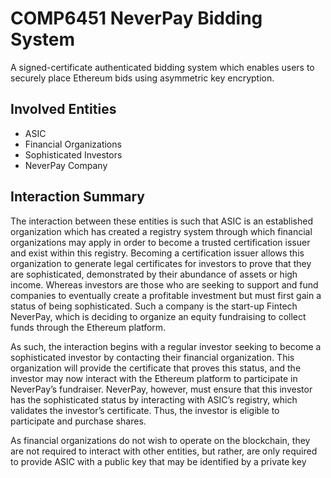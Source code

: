 # COMP6451 NeverPay Bidding System
A signed-certificate authenticated bidding system which enables users to securely place Ethereum bids using asymmetric key encryption.

## Involved Entities
-	ASIC
-	Financial Organizations
-	Sophisticated Investors
-	NeverPay Company

## Interaction Summary
The interaction between these entities is such that ASIC is an established organization which has created a registry system through which financial organizations may apply in order to become a trusted certification issuer and exist within this registry. Becoming a certification issuer allows this organization to generate legal certificates for investors to prove that they are sophisticated, demonstrated by their abundance of assets or high income. Whereas investors are those who are seeking to support and fund companies to eventually create a profitable investment but must first gain a status of being sophisticated. Such a company is the start-up Fintech NeverPay, which is deciding to organize an equity fundraising to collect funds through the Ethereum platform.

As such, the interaction begins with a regular investor seeking to become a sophisticated investor by contacting their financial organization. This organization will provide the certificate that proves this status, and the investor may now interact with the Ethereum platform to participate in NeverPay’s fundraiser. NeverPay, however, must ensure that this investor has the sophisticated status by interacting with ASIC’s registry, which validates the investor’s certificate. Thus, the investor is eligible to participate and purchase shares.

As financial organizations do not wish to operate on the blockchain, they are not required to interact with other entities, but rather, are only required to provide ASIC with a public key that may be identified by a private key
